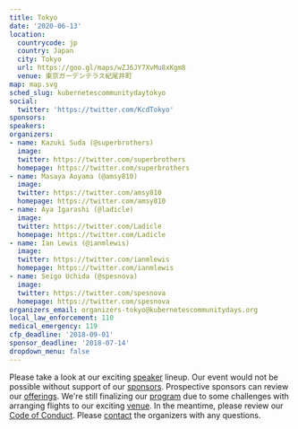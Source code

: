 ```yaml
---
title: Tokyo
date: '2020-06-13'
location:
  countrycode: jp
  country: Japan
  city: Tokyo
  url: https://goo.gl/maps/wZJ6JY7XvMu8xKgm8
  venue: 東京ガーデンテラス紀尾井町
map: map.svg
sched_slug: kubernetescommunitydaytokyo
social:
  twitter: 'https://twitter.com/KcdTokyo'
sponsors:
speakers:
organizers:
- name: Kazuki Suda (@superbrothers)
  image:
  twitter: https://twitter.com/superbrothers
  homepage: https://twitter.com/superbrothers
- name: Masaya Aoyama (@amsy810)
  image:
  twitter: https://twitter.com/amsy810
  homepage: https://twitter.com/amsy810
- name: Aya Igarashi (@ladicle)
  image:
  twitter: https://twitter.com/Ladicle
  homepage: https://twitter.com/Ladicle
- name: Ian Lewis (@ianmlewis)
  image:
  twitter: https://twitter.com/ianmlewis
  homepage: https://twitter.com/ianmlewis
- name: Seigo Uchida (@spesnova)
  image:
  twitter: https://twitter.com/spesnova
  homepage: https://twitter.com/spesnova
organizers_email: organizers-tokyo@kubernetescommunitydays.org
local_law_enforcement: 110
medical_emergency: 119
cfp_deadline: '2018-09-01'
sponsor_deadline: '2018-07-14'
dropdown_menu: false
---
```


Please take a look at our exciting [speaker](speakers) lineup. Our event would not be possible without support of our [sponsors](sponsor). Prospective sponsors can review our [offerings](sponsor-form). We're still finalizing our [program](program) due to some challenges with arranging flights to our exciting [venue](venue). In the meantime, please review our [Code of Conduct](/code-of-conduct). Please [contact](contact) the organizers with any questions.

